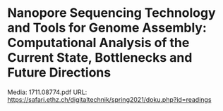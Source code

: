 # Nanopore Sequencing Technology and Tools for Genome Assembly: Computational Analysis of the Current State, Bottlenecks and Future Directions

Media: 1711.08774.pdf
URL: https://safari.ethz.ch/digitaltechnik/spring2021/doku.php?id=readings